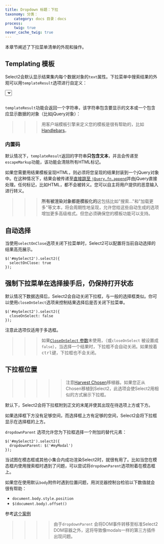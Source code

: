 ```yaml
---
title: Dropdown 标题：下拉
taxonomy: 分类：
    category: docs 目录：docs
process:
    twig: true
never_cache_twig: true
---
```


本章节阐述了下拉菜单清单的外观和操作。

## Templating 模板

Select2会默认显示结果集内每个数据对象的`text`属性。下拉菜单中搜索结果的外观可以用`templateResult`选项进行自定义：

<div class="s2-example">
    <select class="js-example-templating js-states form-control"></select>
</div>

<pre data-fill-from=".js-code-example-templating"></pre>

<script type="text/javascript" class="js-code-example-templating">

function formatState (state) {
  if (!state.id) {
    return state.text;
  }
  var baseUrl = "{{ url('user://pages/images/flags') }}";
  var $state = $(
    '<span><img src="' + baseUrl + '/' + state.element.value.toLowerCase() + '.png" class="img-flag" /> ' + state.text + '</span>'
  );
  return $state;
};

$(".js-example-templating").select2({
  templateResult: formatState
});

</script>

 `templateResult`功能会返回一个字符串，该字符串包含要显示的文本或一个包含应显示数据的对象（比如jQuery对象）：

>>>  用客户端模板引擎来定义您的模板是很有帮助的，比如[Handlebars](http://handlebarsjs.com/)。

### 内置码

 默认情况下，`templateResult`返回的字符串**只包含文本**，并且会传递至`escapeMarkup`功能，该功能会清除所有HTML标记。

如果您需要用结果模板呈现HTML，则必须将您呈现的结果封装到一个jQuery对象中。在这种情况下，结果会被传递至[直接跳至 `jQuery.fn.append`](https://api.jquery.com/append/)并由jQuery直接处理。任何标记，比如HTML，都不会被转义。您可以自主将用户提供的恶意输入进行转义。

>>>  **所有被渲染对象都是模板化的**这包括比如"搜索..."和"加载更多"等文本，将会周期性地呈现，允许您给这些自动生成的选项增加更多高级格式。但您必须确保您的模板功能可以支持。

## 自动选择

当使用`selectOnClose`选项关闭下拉菜单时，Select2可以配置将当前自动选择的结果高亮展示。

```
$('#mySelect2').select2({
  selectOnClose: true
});
```

## 强制下拉菜单在选择接手后，仍保持打开状态

默认情况下数据选择后，Select2会自动关闭下拉框，与一般的选择框类似。你可以使用`closeOnSelect`选项来控制结果选择后是否关闭下拉菜单。

```
$('#mySelect2').select2({
  closeOnSelect: false
});
```

注意此选项仅适用于多选框。

>>>  如果[`CloseOnSelect` 参数](/advanced/default-adapters/dropdown#closeonselect)未使用，（或`closeOnSelect` 被设置成 <code>false</code>），当选择一个结果时，下拉框不会自动关闭。如果按着<kbd>ctrl</kbd>键，下拉框也不会关闭。

## 下拉框位置

>>>>>  注意[Harvest Chosen](https://harvesthq.github.io/chosen/)移植器。如果您正从Chosen移植到Select2，此选项会使Select2用相似的方式展示下拉框。

默认下，Select2会将下拉框附到正文的末尾并使其出现在待选项上方或下方。

如果选择框下方没有足够空间，而选择框上方有足够的空间，Select2会将下拉框显示在选择框的上方。

`dropdownParent` 选项允许您为下拉框选择一个附加的替代元素：

```
$('#mySelect2').select2({
  dropdownParent: $('#myModal')
});
```

当试图在模态框或其他小集合内成功渲染Select2时，就很有用了。比如当您在模态框内使用搜索框时遇到了问题，可以尝试将`dropdownParent`选项附着在模态框上。

 如果您在使用默认`body`附件时遇到位置问题，用浏览器控制台检验以下数值就会很有帮助：

- `document.body.style.position`
- `$(document.body).offset()`

参考[这个案例](https://github.com/select2/select2/issues/3970#issuecomment-160496724)

>>>> 由于`dropdownParent` 会将DOM事件转移至标准Select2 DOM容器之外，这将导致像modals一样的第三方插件出现问题。
